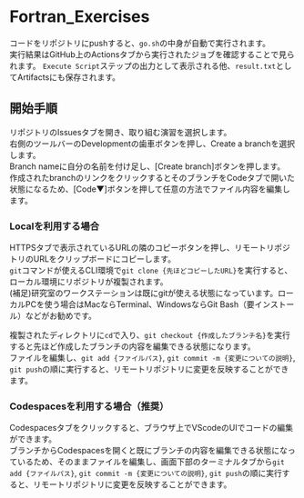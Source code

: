 # Fortran_Exercises
コードをリポジトリにpushすると、`go.sh`の中身が自動で実行されます。  
実行結果はGitHub上のActionsタブから実行されたジョブを確認することで見られます。
`Execute Script`ステップの出力として表示される他、`result.txt`としてArtifactsにも保存されます。

## 開始手順
リポジトリのIssuesタブを開き、取り組む演習を選択します。  
右側のツールバーのDevelopmentの歯車ボタンを押し、Create a branchを選択します。  
Branch nameに自分の名前を付け足し、[Create branch]ボタンを押します。  
作成されたbranchのリンクをクリックするとそのブランチをCodeタブで開いた状態になるため、[Code▼]ボタンを押して任意の方法でファイル内容を編集します。

### Localを利用する場合
HTTPSタブで表示されているURLの隣のコピーボタンを押し、リモートリポジトリのURLをクリップボードにコピーします。  
`git`コマンドが使えるCLI環境で`git clone {先ほどコピーしたURL}`を実行すると、ローカル環境にリポジトリが複製されます。  
(補足)研究室のワークステーションは既にgitが使える状態になっています。ローカルPCを使う場合はMacならTerminal、WindowsならGit Bash（要インストール）などがお勧めです。

複製されたディレクトリに`cd`で入り、`git checkout {作成したブランチ名}`を実行すると先ほど作成したブランチの内容を編集できる状態になります。  
ファイルを編集し、`git add {ファイルパス}`, `git commit -m {変更についての説明}`, `git push`の順に実行すると、リモートリポジトリに変更を反映することができます。

### Codespacesを利用する場合（推奨）
Codespacesタブをクリックすると、ブラウザ上でVScodeのUIでコードの編集ができます。  
ブランチからCodespacesを開くと既にブランチの内容を編集できる状態になっているため、そのままファイルを編集し、画面下部のターミナルタブから`git add {ファイルパス}`, `git commit -m {変更についての説明}`, `git push`の順に実行すると、リモートリポジトリに変更を反映することができます。